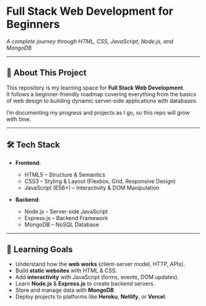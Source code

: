 # Full Stack Web Development for Beginners  
*A complete journey through HTML, CSS, JavaScript, Node.js, and MongoDB*

---

## 📖 About This Project
This repository is my learning space for **Full Stack Web Development**.  
It follows a beginner-friendly roadmap covering everything from the basics of web design to building dynamic server-side applications with databases.  

I’m documenting my progress and projects as I go, so this repo will grow with time.

---

## 🛠️ Tech Stack
- **Frontend**:  
  - HTML5 – Structure & Semantics  
  - CSS3 – Styling & Layout (Flexbox, Grid, Responsive Design)  
  - JavaScript (ES6+) – Interactivity & DOM Manipulation  

- **Backend**:  
  - Node.js – Server-side JavaScript  
  - Express.js – Backend Framework  
  - MongoDB – NoSQL Database  

---

## 🎯 Learning Goals
- Understand how the **web works** (client-server model, HTTP, APIs).  
- Build **static websites** with HTML & CSS.  
- Add **interactivity** with JavaScript (forms, events, DOM updates).  
- Learn **Node.js** & **Express.js** to create backend servers.  
- Store and manage data with **MongoDB**.  
- Deploy projects to platforms like **Heroku**, **Netlify**, or **Vercel**.  


